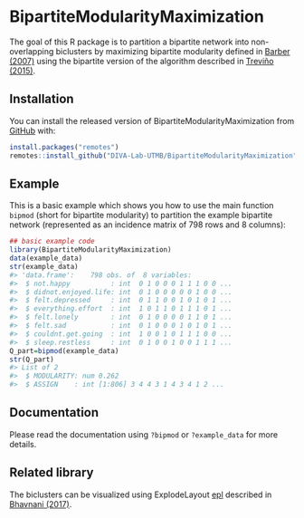 
<!-- README.md is generated from README.Rmd. Please edit that file -->
BipartiteModularityMaximization
===============================

The goal of this R package is to partition a bipartite network into non-overlapping biclusters by maximizing bipartite modularity defined in [Barber (2007)](https://doi.org/10.1103/PhysRevE.76.066102) using the bipartite version of the algorithm described in [Treviño (2015)](https://doi.org/10.1088/1742-5468/2015/02/p02003).

Installation
------------

You can install the released version of BipartiteModularityMaximization from [GitHub](https://github.com/DIVA-Lab-UTMB/BipartiteModularityMaximization) with:

``` r
install.packages("remotes")
remotes::install_github("DIVA-Lab-UTMB/BipartiteModularityMaximization")
```

Example
-------

This is a basic example which shows you how to use the main function `bipmod` (short for bipartite modularity) to partition the example bipartite network (represented as an incidence matrix of 798 rows and 8 columns):

``` r
## basic example code
library(BipartiteModularityMaximization)
data(example_data)
str(example_data)
#> 'data.frame':    798 obs. of  8 variables:
#>  $ not.happy          : int  0 1 0 0 0 1 1 1 0 0 ...
#>  $ didnot.enjoyed.life: int  0 1 0 0 0 0 0 1 0 0 ...
#>  $ felt.depressed     : int  0 1 1 0 0 1 0 1 0 1 ...
#>  $ everything.effort  : int  1 0 1 1 0 1 1 1 0 1 ...
#>  $ felt.lonely        : int  0 1 0 0 0 0 1 1 0 1 ...
#>  $ felt.sad           : int  0 1 0 0 0 1 0 1 0 1 ...
#>  $ couldnt.get.going  : int  1 0 0 1 0 1 1 1 0 0 ...
#>  $ sleep.restless     : int  0 1 0 0 1 0 0 1 1 1 ...
Q_part=bipmod(example_data)
str(Q_part)
#> List of 2
#>  $ MODULARITY: num 0.262
#>  $ ASSIGN    : int [1:806] 3 4 4 3 1 4 3 4 1 2 ...
```

Documentation
-------------

Please read the documentation using `?bipmod` or `?example_data` for more details.

Related library
---------------

The biclusters can be visualized using ExplodeLayout [epl](https://github.com/UTMB-DIVA-Lab/epl) described in [Bhavnani (2017)](https://www.ncbi.nlm.nih.gov/pmc/articles/PMC5543384/pdf/2613038.pdf).
